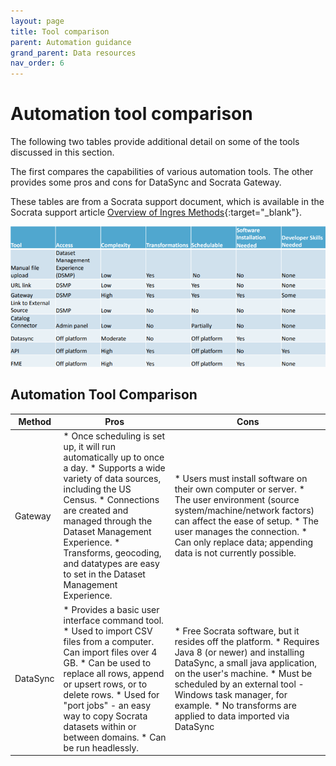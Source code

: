 ```yaml
---
layout: page
title: Tool comparison
parent: Automation guidance
grand_parent: Data resources
nav_order: 6
---
```


# Automation tool comparison
The following two tables provide additional detail on some of the tools discussed in this section. 

The first compares the capabilities of various automation tools. The other provides some pros and cons for DataSync and Socrata Gateway. 

These tables are from a Socrata support document, which is available in the Socrata support article [Overview of Ingres Methods](https://support.socrata.com/hc/en-us/articles/360052930494-Overview-of-Ingress-Methods){:target="_blank"}.

![](../assets/automation_5.png)

## Automation Tool Comparison 
| Method    | Pros                                                                                                                                                                                                                                                                                                                                                                | Cons                                                                                                                                                                                                                                                                                                                                      |
|-----------|--------------------------------------------|--------------------------------------------|
| Gateway   | * Once scheduling is set up, it will run automatically up to once a day. * Supports a wide variety of data sources, including the US Census. * Connections are created and managed through the Dataset Management Experience. * Transforms, geocoding, and datatypes are easy to set in the Dataset Management Experience. | * Users must install software on their own computer or server. * The user environment (source system/machine/network factors) can affect the ease of setup. * The user manages the connection. * Can only replace data; appending data is not currently possible.                                        |
| DataSync  | * Provides a basic user interface command tool. * Used to import CSV files from a computer. Can import files over 4 GB. * Can be used to replace all rows, append or upsert rows, or to delete rows. * Used for "port jobs" - an easy way to copy Socrata datasets within or between domains. * Can be run headlessly. | * Free Socrata software, but it resides off the platform. * Requires Java 8 (or newer) and installing DataSync, a small java application, on the user's machine. * Must be scheduled by an external tool - Windows task manager, for example. * No transforms are applied to data imported via DataSync  |